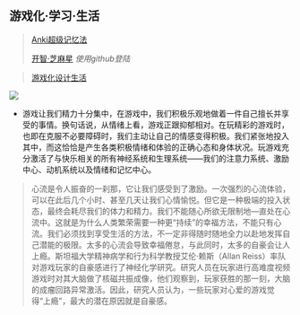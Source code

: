 ## 游戏化·学习·生活

>[Anki超级记忆法](http://www.ankichina.net/anki20.html "Anki")
>
>[开智·芝麻星](http://www.iomooc.com/pages/login.html) *使用github登陆*

>[游戏化设计生活](http://www.zhihu.com/question/28389624)

![](https://pic4.zhimg.com/0fb22c0ee6a0bbb0516c248eba674a77_b.jpg)


+ 游戏让我们精力十分集中，在游戏中，我们积极乐观地做着一件自己擅长并享受的事情。换句话说，从情绪上看，游戏正跟抑郁相对。在玩精彩的游戏时，也即在克服不必要障碍时，我们主动让自己的情感变得积极。我们紧张地投入其中，而这恰恰是产生各类积极情绪和体验的正确心态和身体状况。玩游戏充分激活了与快乐相关的所有神经系统和生理系统——我们的注意力系统、激励中心、动机系统以及情绪和记忆中心。

> 心流是令人振奋的一刹那，它让我们感受到了激励。一次强烈的心流体验，可以在此后几个小时、甚至几天让我们心情愉悦。但它是一种极端的投入状态，最终会耗尽我们的体力和精力。我们不能随心所欲无限制地—直处在心流中。这就是为什么人类繁荣需要一种更“持续”的幸福方法，不能只有心流。我们必须找到享受生活的方法，不一定非得随时随地全力以赴地发挥自己潜能的极限。太多的心流会导致幸福倦怠，与此同时，太多的自豪会让人上瘾。斯坦福大学精神病学和行为科学教授艾伦·赖斯（Allan Reiss）率队对游戏玩家的自豪感进行了神经化学研究。研究人员在玩家进行高难度视频游戏时对其大脑做了核磁共振成像，他们观察到，玩家获胜的那一刻，大脑的成瘤回路异常激活。因此，研究人员认为，一些玩家对心爱的游戏觉得“上瘾”，最大的潜在原因就是自豪感。